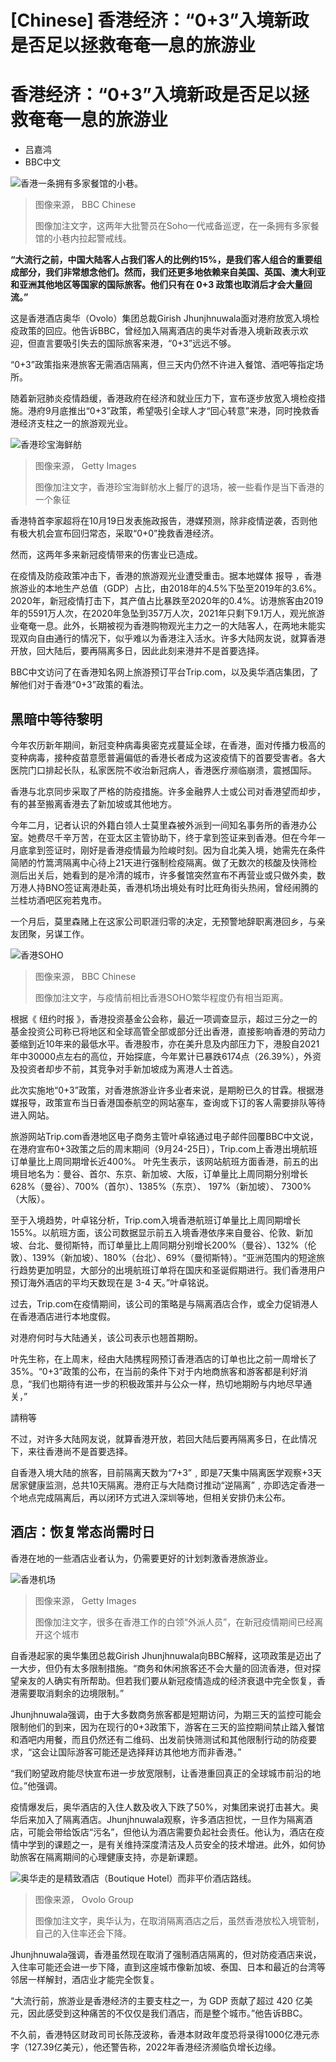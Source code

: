 # [Chinese] 香港经济：“0+3”入境新政是否足以拯救奄奄一息的旅游业

#  香港经济：“0+3”入境新政是否足以拯救奄奄一息的旅游业

  * 吕嘉鸿 
  * BBC中文 


![香港一条拥有多家餐馆的小巷。](_116246141_xmas-15-1.jpg)

> 图像来源，  BBC Chinese
>
> 图像加注文字，这两年大批警员在Soho一代戒备巡逻，在一条拥有多家餐馆的小巷内拉起警戒线。

**“大流行之前，中国大陆客人占我们客人的比例约15%，是我们客人组合的重要组成部分，我们非常想念他们。然而，我们还更多地依赖来自美国、英国、澳大利亚和亚洲其他地区等国家的国际旅客。他们只有在 0+3 政策也取消后才会大量回流。”**

这是香港酒店奥华（Ovolo）集团总裁Girish Jhunjhnuwala面对港府放宽入境检疫政策的回应。他告诉BBC，曾经加入隔离酒店的奥华对香港入境新政表示欢迎，但直言要吸引失去的国际旅客来港，“0+3”远远不够。

“0+3”政策指来港旅客无需酒店隔离，但三天内仍然不许进入餐馆、酒吧等指定场所。

随着新冠肺炎疫情趋缓，香港政府在经济和就业压力下，宣布逐步放宽入境检疫措施。港府9月底推出“0+3”政策，希望吸引全球人才“回心转意”来港，同时挽救香港经济支柱之一的旅游观光业。

![香港珍宝海鲜舫](_125670548_gettyimages-1241330740.jpg)

> 图像来源，  Getty Images
>
> 图像加注文字，香港珍宝海鲜舫水上餐厅的退场，被一些看作是当下香港的一个象征

香港特首李家超将在10月19日发表施政报告，港媒预测，除非疫情逆袭，否则他有极大机会宣布回归常态，采取“0+0”挽救香港经济。

然而，这两年多来新冠疫情带来的伤害业已造成。

在疫情及防疫政策冲击下，香港的旅游观光业遭受重击。据本地媒体 报导  ，香港旅游业的本地生产总值（GDP）占比，由2018年的4.5%下坠至2019年的3.6%。2020年，新冠疫情打击下，其产值占比暴跌至2020年的0.4%。访港旅客由2019年的5591万人次，在2020年急坠到357万人次，2021年只剩下9.1万人，观光旅游业奄奄一息。此外，长期被视为香港购物观光主力之一的大陆客人，在两地未能实现双向自由通行的情况下，似乎难以为香港注入活水。许多大陆网友说，就算香港开放，回大陆后，要再隔离多日，因此此刻来港并不是首要选择。

BBC中文访问了在香港知名网上旅游预订平台Trip.com，以及奥华酒店集团，了解他们对于香港“0+3”政策的看法。

##  黑暗中等待黎明

今年农历新年期间，新冠变种病毒奥密克戎蔓延全球，在香港，面对传播力极高的变种病毒，接种疫苗意愿普遍偏低的香港长者成为这波疫情下的首要受害者。各大医院门口排起长队，私家医院不收治新冠病人，香港医疗濒临崩溃，震撼国际。

香港与北京同步采取了严格的防疫措施。许多金融界人士或公司对香港望而却步，有的甚至搬离香港去了新加坡或其他地方。

今年二月，记者认识的外籍白领人士莫里森被外派到一间知名事务所的香港办公室。她费尽千辛万苦，在亚太区主管协助下，终于拿到签证来到香港。但在今年一月底拿到签证时，刚好是香港疫情最为险峻时刻。因为自北美入境，她需先在条件简陋的竹篙湾隔离中心待上21天进行强制检疫隔离。做了无数次的核酸及快筛检测后出关后，她看到的是冷清的城市，许多餐馆突然宣布不再营业或只做外卖，数万港人持BNO签证离港赴英，香港机场出境处有时比旺角街头热闹，曾经闹腾的兰桂坊酒吧区宛若鬼市。

一个月后，莫里森赌上在这家公司职涯归零的决定，无预警地辞职离港回乡，与亲友团聚，另谋工作。

![香港SOHO](_116246142_xmas-16-1.jpg)

> 图像来源，  BBC Chinese
>
> 图像加注文字，与疫情前相比香港SOHO繁华程度仍有相当距离。

根据《 纽约时报  》，香港投资基金公会称，最近一项调查显示，超过三分之一的基金投资公司称已将地区和全球高管全部或部分迁出香港，直接影响香港的劳动力萎缩到近10年来的最低水平。香港股市，亦在美升息及内部压力下，港股自2021年中30000点左右的高位，开始探底，今年累计已暴跌6174点（26.39%），外资及投资者却步不前，其竞争对手新加坡成为离港人士首选。

此次实施地“0+3”政策，对香港旅游业许多业者来说，是期盼已久的甘霖。根据港媒报导，政策宣布当日香港国泰航空的网站塞车，查询或下订的客人需要排队等待进入网站。

旅游网站Trip.com香港地区电子商务主管叶卓铭通过电子邮件回覆BBC中文说，在港府宣布0+3政策之后的周末期间（9月24-25日），Trip.com上香港出境航班订单量比上周同期增长近400%。 叶先生表示，该网站航班方面香港，前五的出境目地名为：曼谷、首尔、东京、新加坡、大阪，订单量比上周同期分别增长628%（曼谷）、700%（首尔）、1385%（东京）、 197%（新加坡）、 7300%（大阪）。

至于入境趋势，叶卓铭分析，Trip.com入境香港航班订单量比上周同期增长155%。以航班方面，该公司数据显示前五入境香港依序来自曼谷、伦敦、新加坡、台北、曼彻斯特，而订单量比上周同期分别增长200%（曼谷）、132%（伦敦）、139%（新加坡）、180%（台北）、69%（曼彻斯特）。“亚洲范围内的短途旅行趋势更加明显，大部分的出境航班订单将在国庆和圣诞假期进行。我们香港用户预订海外酒店的平均天数现在是 3-4 天。”叶卓铭说。

过去，Trip.com在疫情期间，该公司的策略是与隔离酒店合作，或全力促销港人在香港酒店进行本地度假。

对港府何时与大陆通关，该公司表示也翘首期盼。

叶先生称，在上周末，经由大陆携程网预订香港酒店的订单也比之前一周增长了35%。“0+3”政策的公布，在当前的条件下对于内地商旅客和游客都是利好消息，“我们也期待有进一步的积极政策并与公众一样，热切地期盼与内地尽早通关，”

請稍等

不过，对许多大陆网友说，就算香港开放，若回大陆后要再隔离多日，在此情况下，来往香港尚不是首要选择。

自香港入境大陆的旅客，目前隔离天数为“7+3”﹐即是7天集中隔离医学观察+3天居家健康监测，总共10天隔离。港府正与大陆商讨推动“逆隔离”﹐亦即选定香港一个地点完成隔离后，再以闭环方式进入深圳等地，但相关安排仍未公布。

##  酒店：恢复常态尚需时日

香港在地的一些酒店业者认为，仍需要更好的计划刺激香港旅游业。

![香港机场](_125671147_gettyimages-1238992773.jpg)

> 图像来源，  Getty Images
>
> 图像加注文字，很多在香港工作的白领“外派人员”，在新冠疫情期间已经离开这个城市

自香港起家的奥华集团总裁Girish Jhunjhnuwala向BBC解释，这项政策是迈出了一大步，但仍有太多限制措施。“商务和休闲旅客还不会大量的回流香港，但对探望亲友的人确实有所帮助。但若我们要从新冠疫情造成的经济衰退中完全恢复，香港需要取消剩余的边境限制。”

Jhunjhnuwala强调，由于大多数商务旅客都是短期访问，为期三天的监控可能会限制他们的到来，因为在现行的0+3政策下，游客在三天的监控期间禁止踏入餐馆和酒吧内用餐，而且仍然还有二维码、出发前快筛测试和其他限制行动的防疫要求，“这会让国际游客可能还是选择拜访其他地方而非香港。”

“我们盼望政府能尽快宣布进一步放宽限制，让香港重回真正的全球城市前沿的地位。”他强调。

疫情爆发后，奥华酒店的入住人数及收入下跌了50%，对集团来说打击甚大。奥华后来加入了隔离酒店。Jhunjhnuwala观察，许多酒店担忧，一旦作为隔离酒店，可能会带给饭店“污名”，但他认为酒店需要负起社会责任。他认为，酒店在疫情中学到的课题之一，是有关维持深度清洁及人员安全的技术增进。此外，如何协助旅客在隔离期间的心理健康支持，亦是新课题。

![奥华走的是精致酒店（Boutique Hotel）而非平价酒店路线。](_126934567_whatsubject.jpg)

> 图像来源，  Ovolo Group
>
> 图像加注文字，奥华认为，在取消隔离酒店之后，虽然香港放松入境管制，自己的入住率还会下降。

Jhunjhnuwala强调，香港虽然现在取消了强制酒店隔离的，但对防疫酒店来说，入住率可能还会进一步下降，直到这座城市像新加坡、泰国、日本和最近的台湾等邻居一样解封，酒店业才能完全恢复。

“大流行前，旅游业是香港经济的主要支柱之一，为 GDP 贡献了超过 420 亿美元，因此感受到这种痛苦的不仅仅是我们酒店，而是整个城市。”他告诉BBC。

不久前，香港特区财政司司长陈茂波称，香港本财政年度恐将录得1000亿港元赤字（127.39亿美元），他还警告称，2022年香港经济濒临负增长边缘。


